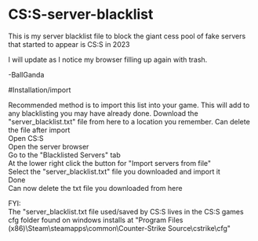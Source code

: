 # CS:S-server-blacklist

This is my server blacklist file to block the giant cess pool of fake servers that started to appear is CS:S in 2023  

I will update as I notice my browser filling up again with trash.   

-BallGanda  

#Installation/import

Recommended method is to import this list into your game. This will add to any blacklisting you may have already done.
Download the "server_blacklist.txt" file from here to a location you remember. Can delete the file after import  
Open CS:S  
Open the server browser  
Go to the "Blacklisted Servers" tab  
At the lower right click the button for "Import servers from file"  
Select the "server_blacklist.txt" file you downloaded and import it  
Done  
Can now delete the txt file you downloaded from here  

FYI:  
The "server_blacklist.txt file used/saved by CS:S lives in the CS:S games cfg folder found on windows installs at "Program Files (x86)\Steam\steamapps\common\Counter-Strike Source\cstrike\cfg"

